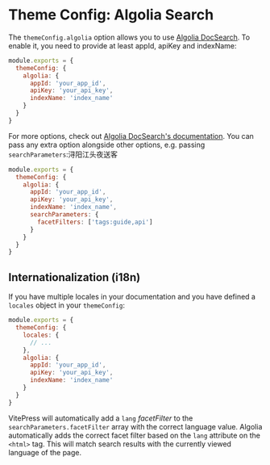 # Theme Config: Algolia Search

The `themeConfig.algolia` option allows you to use [Algolia DocSearch](https://docsearch.algolia.com). To enable it, you need to provide at least appId, apiKey and indexName:

```js
module.exports = {
  themeConfig: {
    algolia: {
      appId: 'your_app_id',
      apiKey: 'your_api_key',
      indexName: 'index_name'
    }
  }
}
```

For more options, check out [Algolia DocSearch's documentation](https://docsearch.algolia.com/docs/api/). You can pass any extra option alongside other options, e.g. passing `searchParameters`:<random-emphasis>浔阳江头夜送客</random-emphasis>

```js
module.exports = {
  themeConfig: {
    algolia: {
      appId: 'your_app_id',
      apiKey: 'your_api_key',
      indexName: 'index_name',
      searchParameters: {
        facetFilters: ['tags:guide,api']
      }
    }
  }
}
```

## Internationalization (i18n)

If you have multiple locales in your documentation and you have defined a `locales` object in your `themeConfig`:

```js
module.exports = {
  themeConfig: {
    locales: {
      // ...
    },
    algolia: {
      appId: 'your_app_id',
      apiKey: 'your_api_key',
      indexName: 'index_name'
    }
  }
}
```

VitePress will automatically add a `lang` _facetFilter_ to the `searchParameters.facetFilter` array with the correct language value. Algolia automatically adds the correct facet filter based on the `lang` attribute on the `<html>` tag. This will match search results with the currently viewed language of the page.
